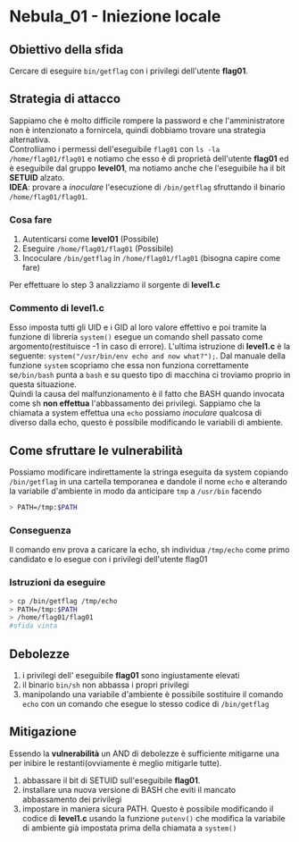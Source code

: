 # Nebula_01 - Iniezione locale

## Obiettivo della sfida
Cercare di eseguire `bin/getflag` con i privilegi dell'utente **flag01**.

## Strategia di attacco
Sappiamo che è molto difficile rompere la password e che l'amministratore non è intenzionato a fornircela,
quindi dobbiamo trovare una strategia alternativa.  
Controlliamo i permessi dell'eseguibile `flag01` con `ls -la /home/flag01/flag01` e notiamo che esso
è di proprietà dell'utente **flag01** ed è eseguibile dal gruppo **level01**, ma notiamo anche che l'eseguibile ha il bit **SETUID** alzato.  
**IDEA**: provare a _inoculare_ l'esecuzione di `/bin/getflag` sfruttando il binario `/home/flag01/flag01`.

### Cosa fare
1. Autenticarsi come **level01** (Possibile)
2. Eseguire `/home/flag01/flag01` (Possibile)
3. Incoculare `/bin/getflag` in `/home/flag01/flag01` (bisogna capire come fare)

Per effettuare lo step 3 analizziamo il sorgente di **level1.c**
### Commento di level1.c
Esso imposta tutti gli UID e i GID al loro valore effettivo e poi tramite la funzione di libreria `system()` esegue un comando shell passato come argomento(restituisce -1 in caso di errore). L'ultima istruzione di **level1.c** è la seguente:
`system("/usr/bin/env echo and now what?");`.
Dal manuale della funzione `system` scopriamo che essa non funziona correttamente se`/bin/bash` punta a `bash` e su questo tipo di macchina ci troviamo proprio in questa situazione.  
Quindi la causa del malfunzionamento è il fatto che BASH quando invocata come sh **non effettua** l'abbassamento dei privilegi.
Sappiamo che la chiamata a system effettua una `echo` possiamo _inoculare_ qualcosa di diverso dalla echo, questo è possibile modificando le variabili di ambiente. 

## Come sfruttare le vulnerabilità
Possiamo modificare indirettamente la stringa eseguita da system copiando `/bin/getflag` in una cartella temporanea e dandole il nome `echo` e alterando la variabile d'ambiente in modo da anticipare `tmp` a `/usr/bin` facendo  
```bash
> PATH=/tmp:$PATH
````

### Conseguenza
Il comando env prova a caricare la echo, sh individua `/tmp/echo` come primo candidato e lo esegue con i privilegi dell'utente flag01

### Istruzioni da eseguire
```bash
> cp /bin/getflag /tmp/echo   
> PATH=/tmp:$PATH
> /home/flag01/flag01
#sfida vinta
```
## Debolezze
1. i privilegi dell' eseguibile **flag01** sono ingiustamente elevati
2. il binario `bin/sh` non abbassa i propri privilegi
3. manipolando una variabile d'ambiente è possibile sostituire il comando `echo` con un comando che esegue lo stesso codice di `/bin/getflag`

## Mitigazione
Essendo la **vulnerabilità** un AND di debolezze è sufficiente mitigarne una per inibire le restanti(ovviamente è meglio mitigarle tutte).
1. abbassare il bit di SETUID sull'eseguibile **flag01**.  
2. installare una nuova versione di BASH che eviti il mancato abbassamento dei privilegi
3. impostare in maniera sicura PATH. Questo è possibile modificando il codice di **level1.c** usando la funzione `putenv()` che modifica la variabile di ambiente già impostata prima della chiamata a `system()` 
